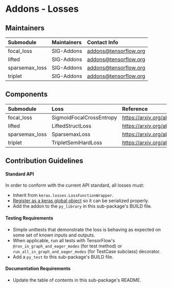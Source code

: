 # Addons - Losses

## Maintainers
| Submodule  |  Maintainers  | Contact Info   |
|:---------- |:----------- |:------------- |
| focal_loss |  SIG-Addons | addons@tensorflow.org |
| lifted |  SIG-Addons | addons@tensorflow.org |
| sparsemax_loss |  SIG-Addons | addons@tensorflow.org |
| triplet |  SIG-Addons | addons@tensorflow.org |

## Components
| Submodule | Loss  | Reference               |
|:----------------------- |:---------------------|:--------------------------|
| focal_loss | SigmoidFocalCrossEntropy | https://arxiv.org/abs/1708.02002  |
| lifted | LiftedStructLoss | https://arxiv.org/abs/1511.06452       |
| sparsemax_loss | SparsemaxLoss |  https://arxiv.org/abs/1602.02068 | 
| triplet | TripletSemiHardLoss | https://arxiv.org/abs/1503.03832       |


## Contribution Guidelines
#### Standard API
In order to conform with the current API standard, all losses
must:
 * Inherit from `keras.losses.LossFunctionWrapper`.
 * [Register as a keras global object](https://github.com/tensorflow/addons/blob/master/tensorflow_addons/utils/python/keras_utils.py)
  so it can be serialized properly.
 * Add the addon to the `py_library` in this sub-package's BUILD file.

#### Testing Requirements
 * Simple unittests that demonstrate the loss is behaving as expected on
 some set of known inputs and outputs.
 * When applicable, run all tests with TensorFlow's
   `@run_in_graph_and_eager_modes` (for test method)
   or `run_all_in_graph_and_eager_modes` (for TestCase subclass)
   decorator.
 * Add a `py_test` to this sub-package's BUILD file.

#### Documentation Requirements
 * Update the table of contents in this sub-package's README.
